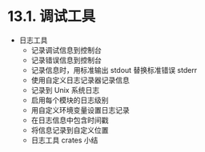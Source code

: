 # 13.1. 调试工具

- 日志工具
  - 记录调试信息到控制台
  - 记录错误信息到控制台
  - 记录信息时，用标准输出 stdout 替换标准错误 stderr
  - 使用自定义日志记录器记录信息
  - 记录到 Unix 系统日志
  - 启用每个模块的日志级别
  - 用自定义环境变量设置日志记录
  - 在日志信息中包含时间戳
  - 将信息记录到自定义位置
  - 日志工具 crates 小结
